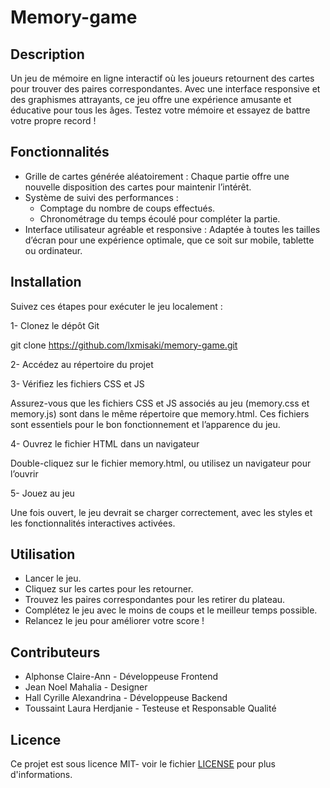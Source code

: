 # Memory-game

## Description
Un jeu de mémoire en ligne interactif où les joueurs retournent des cartes pour trouver des paires correspondantes. Avec une interface responsive et des graphismes attrayants, ce jeu offre une expérience amusante et éducative pour tous les âges. Testez votre mémoire et essayez de battre votre propre record !
 
 ## Fonctionnalités
 - Grille de cartes générée aléatoirement : Chaque partie offre une nouvelle disposition des cartes pour maintenir l’intérêt.
 - Système de suivi des performances :
    - Comptage du nombre de coups effectués.
    - Chronométrage du temps écoulé pour compléter la partie.
 - Interface utilisateur agréable et responsive : Adaptée à toutes les tailles d’écran pour une expérience optimale, que ce soit sur mobile, tablette ou ordinateur.
   
 ## Installation
 Suivez ces étapes pour exécuter le jeu localement :
 
 1- Clonez le dépôt Git
 
 git clone https://github.com/lxmisaki/memory-game.git  
 

 2- Accédez au répertoire du projet
 
 
 3- Vérifiez les fichiers CSS et JS
 
 Assurez-vous que les fichiers CSS et JS associés au jeu (memory.css et memory.js) sont dans le même répertoire que memory.html. Ces fichiers sont essentiels pour le bon fonctionnement et l’apparence du jeu.


 4- Ouvrez le fichier HTML dans un navigateur

 Double-cliquez sur le fichier memory.html, ou utilisez un navigateur pour l’ouvrir


 5- Jouez au jeu

 Une fois ouvert, le jeu devrait se charger correctement, avec les styles et les fonctionnalités interactives activées.

 
 ## Utilisation
- Lancer le jeu.
- Cliquez sur les cartes pour les retourner.
- Trouvez les paires correspondantes pour les retirer du plateau.
- Complétez le jeu avec le moins de coups et le meilleur temps possible.
- Relancez le jeu pour améliorer votre score !
 
 ## Contributeurs
 - Alphonse Claire-Ann - Développeuse Frontend
 - Jean Noel Mahalia - Designer
 - Hall Cyrille Alexandrina - Développeuse Backend
 - Toussaint Laura Herdjanie - Testeuse et Responsable Qualité

 ## Licence
  Ce projet est sous licence MIT- voir le fichier [LICENSE](LICENSE) pour plus d'informations.
